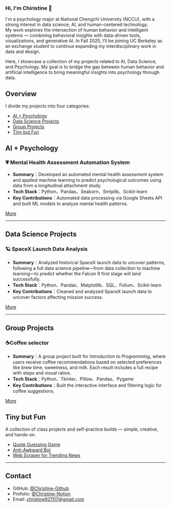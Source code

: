 ### Hi, I'm Chiristine 👋
I'm a psychology major at National Chengchi University (NCCU), with a strong interest in data science, AI, and human-centered technology.  
My work explores the intersection of human behavior and intelligent systems — combining behavioral insights with data-driven tools, visualizations, and generative AI. In Fall 2025, I’ll be joining UC Berkeley as an exchange student to continue expanding my interdisciplinary work in data and design.

Here, I showcase a collection of my projects related to AI, Data Science, and Psychology. My goal is to bridge the gap between human behavior and artificial intelligence to bring meaningful insights into psychology through data.

## Overview
I divide my projects into four categories:

- [AI + Psychology](#ai--psychology)
- [Data Science Projects](#data-science-projects)
- [Group Projects](#group-projects)
- [Tiny but Fun](#tiny-but-fun)




## AI + Psychology

### 💗 Mental Health Assessment Automation System

- **Summary**：Developed an automated mental health assessment system and applied machine learning to predict psychological outcomes using data from a longitudinal attachment study.
- **Tech Stack**：Python、Pandas、Seaborn、Smtplib、Scikit-learn
- **Key Contributions**：Automated data processing via Google Sheets API and built ML models to analyze mental health patterns.

[More](AI-Psychology/Mental%20Health%20Assessment%20Automation%20System)

---

## Data Science Projects

### 🪐 SpaceX Launch Data Analysis

- **Summary**：Analyzed historical SpaceX launch data to uncover patterns, following a full data science pipeline—from data collection to machine learning—to predict whether the Falcon 9 first stage will land successfully.
- **Tech Stack**：Python、Pandas、Matplotlib、SQL、Folium、Scikit-learn
- **Key Contributions**：Cleaned and analyzed SpaceX launch data to uncover factors affecting mission success.



[More](Data-Science-Projects/SpaceX)

---

## Group Projects

### ☕Coffee selector

- **Summary**：A group project built for *Introduction to Programming*, where users receive coffee recommendations based on selected preferences like brew time, sweetness, and milk. Each result includes a full recipe with steps and visual ratios.
- **Tech Stack**：Python、Tkinter、Pillow、Pandas、Pygame
- **Key Contributions**：Built the interactive interface and filtering logic for coffee suggestions.

[More](#)

## Tiny but Fun 
A collection of class projects and self-practice builds — simple, creative, and hands-on.
- [Quote Guessing Game](Tiny%20but%20Fun/Quote_Guessing_Game.ipynb)
- [Anti-Awkward Bot](Tiny%20but%20Fun/Anti-Awkward%20Bot.ipynb)
- [Web Scraper for Trending News](Tiny%20but%20Fun/Web_Scraper_for_Trending_News.ipynb)

---

## Contact

- GitHub: [@Christine-Github](https://github.com/Christine)
- Profolio: [@Christine-Notion](https://tidal-oval-da2.notion.site/Hi-I-m-Chiao-Chieh-Deng-1c323cab8111808e8afffbc7d5552a83)
- Email: christine921117@gmail.com
